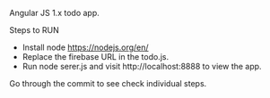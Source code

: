 Angular JS 1.x todo app.

Steps to RUN 

* Install node https://nodejs.org/en/
* Replace the firebase URL in the todo.js.
* Run node serer.js and visit http://localhost:8888 to view the app.


Go through the commit to see check individual steps.
